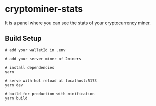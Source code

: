 # cryptominer-stats

It is a panel where you can see the stats of your cryptocurrency miner.

## Build Setup

```
# add your walletId in .env

# add your server miner of 2miners

# install dependencies
yarn

# serve with hot reload at localhost:5173
yarn dev

# build for production with minification
yarn build

```
